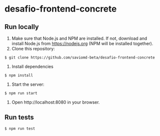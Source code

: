 # desafio-frontend-concrete

## Run locally
1. Make sure that Node.js and NPM are installed. If not, download and install Node.js from https://nodejs.org (NPM will be installed together).
1. Clone this repository:
  ```
  $ git clone https://github.com/saviomd-beta/desafio-frontend-concrete
  ```
1. Install dependencies
  ```
  $ npm install
  ```
1. Start the server:
  ```
  $ npm run start
  ```
1. Open http://localhost:8080 in your browser.

## Run tests
```
$ npm run test
```
